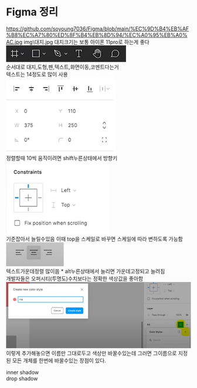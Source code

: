 # Figma 정리
https://github.com/soyoung7036/Figma/blob/main/%EC%9D%B4%EB%AF%B8%EC%A7%80%ED%8F%B4%EB%8D%94/%EC%A0%95%EB%A0%AC.jpg img\대지.jpg 대지크기는 보통 아이폰 11pro로 하는게 좋다   
<img src="메뉴.jpg">   
순서대로 대지,도형,펜,텍스트,화면이동,코멘트다는거   
텍스트는 14정도로 많이 사용   
<img src="정렬.jpg">   
정렬할때 10씩 움직이려면 shift누른상태에서 방향키   
<img src="기준.jpg">   
기준잡아서 늘릴수있음 이때 top을 스케일로 바꾸면 스케일에 따라 변하도록 가능함   
<img src="가운데.jpg">   
텍스트가운데정렬 많이씀 * alt누른상태에서 늘리면 가운데고정되고 늘려짐   
개발자들은 오퍼시티(투명도)수치보다는 정확한 색상값을 좋아함   
<img src="메인핑크.jpg">   
이렇게 추가해놓으면 이름만 그대로두고 색상만 바꿀수있는데 그러면 그이름으로 지정된 모든 개체를 한번에 바꿀수있는 장점이 있다.   
   
inner shadow   
drop shadow   

